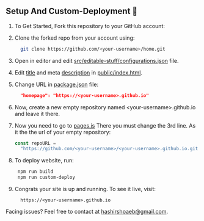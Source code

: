 ## Setup And Custom-Deployment 🔧

1. To Get Started, Fork this repository to your GitHub account:
2. Clone the forked repo from your account using:

   ```bash
     git clone https://github.com/<your-username>/home.git
   ```

3. Open in editor and edit [src/editable-stuff/configurations.json](./src/editable-stuff/configurations.json) file.
4. Edit [title](./public/index.html#L34) and meta [description](./public/index.html#L13) in [public/index.html](./public/index.html).
5. Change URL in [package.json](./package.json) file:

   ```json
     "homepage": "https://<your-username>.github.io"
   ```

6. Now, create a new empty repository named \<your-username>.github.io and leave it there.
7. Now you need to go to [pages.js](../pages.js#L3)
   There you must change the 3rd line. As it the the url of your empty repository:

   ```js
   const repoURL =
     "https://github.com/<your-username>/<your-username>.github.io.git";
   ```

8. To deploy website, run:

   ```bash
    npm run build
    npm run custom-deploy
   ```

9. Congrats your site is up and running. To see it live, visit:

    ```https
      https://<your-username>.github.io
    ```

Facing issues? Feel free to contact at hashirshoaeb@gmail.com.
